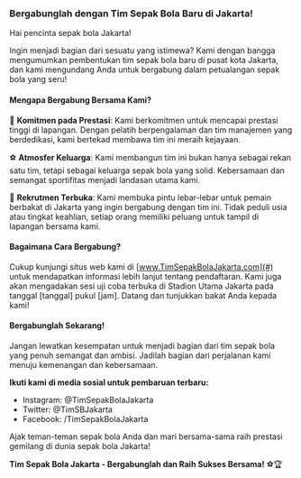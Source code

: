 
### Bergabunglah dengan Tim Sepak Bola Baru di Jakarta!

Hai pencinta sepak bola Jakarta!

Ingin menjadi bagian dari sesuatu yang istimewa? Kami dengan bangga mengumumkan pembentukan tim sepak bola baru di pusat kota Jakarta, dan kami mengundang Anda untuk bergabung dalam petualangan sepak bola yang seru!

#### **Mengapa Bergabung Bersama Kami?**

🌟 **Komitmen pada Prestasi**: Kami berkomitmen untuk mencapai prestasi tinggi di lapangan. Dengan pelatih berpengalaman dan tim manajemen yang berdedikasi, kami bertekad membawa tim ini meraih kejayaan.

⚽ **Atmosfer Keluarga**: Kami membangun tim ini bukan hanya sebagai rekan satu tim, tetapi sebagai keluarga sepak bola yang solid. Kebersamaan dan semangat sportifitas menjadi landasan utama kami.

👥 **Rekrutmen Terbuka**: Kami membuka pintu lebar-lebar untuk pemain berbakat di Jakarta yang ingin bergabung dengan tim ini. Tidak peduli usia atau tingkat keahlian, setiap orang memiliki peluang untuk tampil di lapangan bersama kami.

#### **Bagaimana Cara Bergabung?**

Cukup kunjungi situs web kami di [www.TimSepakBolaJakarta.com](#) untuk mendapatkan informasi lebih lanjut tentang pendaftaran. Kami juga akan mengadakan sesi uji coba terbuka di Stadion Utama Jakarta pada tanggal [tanggal] pukul [jam]. Datang dan tunjukkan bakat Anda kepada kami!

#### **Bergabunglah Sekarang!**

Jangan lewatkan kesempatan untuk menjadi bagian dari tim sepak bola yang penuh semangat dan ambisi. Jadilah bagian dari perjalanan kami menuju kemenangan dan kebersamaan.

**Ikuti kami di media sosial untuk pembaruan terbaru:**
- Instagram: @TimSepakBolaJakarta
- Twitter: @TimSBJakarta
- Facebook: /TimSepakBolaJakarta

Ajak teman-teman sepak bola Anda dan mari bersama-sama raih prestasi gemilang di dunia sepak bola Jakarta!

**Tim Sepak Bola Jakarta - Bergabunglah dan Raih Sukses Bersama!** ⚽🏆
